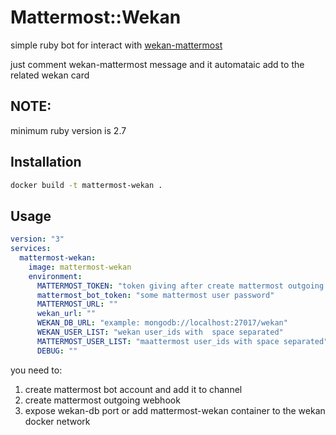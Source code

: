 # Mattermost::Wekan

simple ruby bot for interact with [wekan-mattermost](https://github.com/lunatic-cat/wekan-mattermost)

just comment wekan-mattermost message and it automataic add to the related wekan card

## NOTE: 

minimum ruby version is 2.7

## Installation

```bash
docker build -t mattermost-wekan .
```

## Usage

```yaml
version: "3"
services:
  mattermost-wekan:
    image: mattermost-wekan
    environment:
      MATTERMOST_TOKEN: "token giving after create mattermost outgoing webhook" 
      mattermost_bot_token: "some mattermost user password" 
      MATTERMOST_URL: ""
      wekan_url: "" 
      WEKAN_DB_URL: "example: mongodb://localhost:27017/wekan"
      WEKAN_USER_LIST: "wekan user_ids with  space separated"  
      MATTERMOST_USER_LIST: "maattermost user_ids with space separated"
      DEBUG: ""
```

you need to:

1. create mattermost bot account and add it to channel
1. create mattermost outgoing webhook
1. expose wekan-db port or add mattermost-wekan container to the wekan docker network
